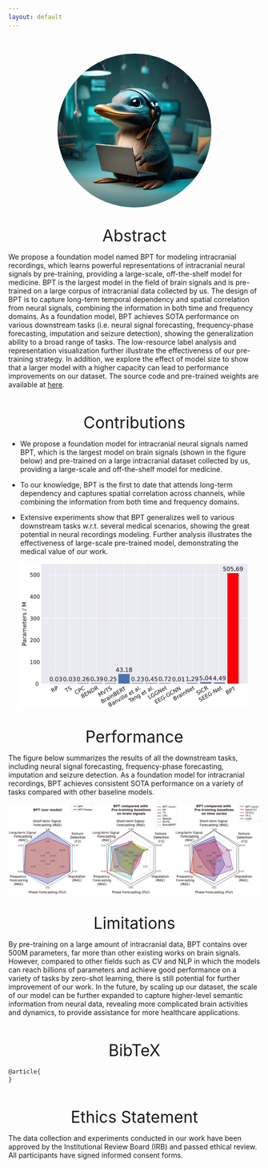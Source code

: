 ```yaml
---
layout: default
---
```


<br>

<br>

<div align=center >
<img src="figures/Platypus.jpeg" 
     alt="Platypus" 
     style="zoom:30%; border-radius:50%; overflow:hidden;" />
</div>

<br>

<br>

<center><font size="6"> Abstract </font><br/> </center>

We propose a foundation model named BPT for modeling intracranial recordings, which learns powerful representations of intracranial neural signals by pre-training, providing a large-scale, off-the-shelf model for medicine. BPT is the largest model in the field of brain signals and is pre-trained on a large corpus of intracranial data collected by us. The design of BPT is to capture long-term temporal dependency and spatial correlation from neural signals, combining the information in both time and frequency domains. As a foundation model, BPT achieves SOTA performance on various downstream tasks (i.e. neural signal forecasting, frequency-phase forecasting, imputation and seizure detection), showing the generalization ability to a broad range of tasks. The low-resource label analysis and representation visualization further illustrate the effectiveness of our pre-training strategy. In addition, we explore the effect of model size to show that a larger model with a higher capacity can lead to performance improvements on our dataset. The source code and pre-trained weights are available at [here](https://anonymous.4open.science/r/BPT-30AB). 

<br>

<br>

<center><font size="6"> Contributions </font><br/> </center>


- We propose a foundation model for intracranial neural signals named BPT, which is the largest model on brain signals (shown in the figure below) and pre-trained on a large intracranial dataset collected by us, providing a large-scale and off-the-shelf model for medicine.

- To our knowledge, BPT is the first to date that attends long-term dependency and captures spatial correlation across channels, while combining the information from both time and frequency domains.

- Extensive experiments show that BPT generalizes well to various downstream tasks w.r.t. several medical scenarios, showing the great potential in neural recordings modeling. Further analysis illustrates the effectiveness of large-scale pre-trained model, demonstrating the medical value of our work.

<div align=center>
<img src="figures/scale_compare.png" alt="Model scale comparison" style="zoom:50%;" />
</div> 

<br>

<br>

<center><font size="6"> Performance </font><br/> </center>


The figure below summarizes the results of all the downstream tasks, including neural signal forecasting, frequency-phase forecasting, imputation and seizure detection. As a foundation model for intracranial recordings, BPT achieves consistent SOTA performance on a variety of tasks compared with other baseline models. 

<div align=center>
<img src="figures/overall_res.png" alt="Overall performance of Brant and baselines" />
</div>

<br>

<br>

<center><font size="6"> Limitations </font><br/> </center>

By pre-training on a large amount of intracranial data, BPT contains over 500M parameters, far more than other existing works on brain signals. However, compared to other fields such as CV and NLP in which the models can reach billions of parameters and achieve good performance on a variety of tasks by zero-shot learning, there is still potential for further improvement of our work. In the future, by scaling up our dataset, the scale of our model can be further expanded to capture higher-level semantic information from neural data, revealing more complicated brain activities and dynamics, to provide assistance for more healthcare applications.

<br>

<br>

<center><font size="6"> BibTeX </font><br/> </center>

```
@article{
}
```

<br>

<br>

<center><font size="6"> Ethics Statement </font><br/> </center>

The data collection and experiments conducted in our work have been approved by the Institutional Review Board (IRB) and passed ethical review. All participants have signed informed consent forms.

<br>

<br>

<br>











<!-- 
Text can be **bold**, _italic_, or ~~strikethrough~~.

[Link to another page](./another-page.html).

There should be whitespace between paragraphs.

There should be whitespace between paragraphs. We recommend including a README, or a file with information about your project.

# Header 1

This is a normal paragraph following a header. GitHub is a code hosting platform for version control and collaboration. It lets you and others work together on projects from anywhere.

## Header 2

> This is a blockquote following a header.
>
> When something is important enough, you do it even if the odds are not in your favor.

### Header 3

```js
// Javascript code with syntax highlighting.
var fun = function lang(l) {
  dateformat.i18n = require('./lang/' + l)
  return true;
}
```

```ruby
# Ruby code with syntax highlighting
GitHubPages::Dependencies.gems.each do |gem, version|
  s.add_dependency(gem, "= #{version}")
end
```

#### Header 4

*   This is an unordered list following a header.
*   This is an unordered list following a header.
*   This is an unordered list following a header.

##### Header 5

1.  This is an ordered list following a header.
2.  This is an ordered list following a header.
3.  This is an ordered list following a header.

###### Header 6

| head1        | head two          | three |
|:-------------|:------------------|:------|
| ok           | good swedish fish | nice  |
| out of stock | good and plenty   | nice  |
| ok           | good `oreos`      | hmm   |
| ok           | good `zoute` drop | yumm  |

### There's a horizontal rule below this.

* * *

### Here is an unordered list:

*   Item foo
*   Item bar
*   Item baz
*   Item zip

### And an ordered list:

1.  Item one
1.  Item two
1.  Item three
1.  Item four

### And a nested list:

- level 1 item
  - level 2 item
  - level 2 item
    - level 3 item
    - level 3 item
- level 1 item
  - level 2 item
  - level 2 item
  - level 2 item
- level 1 item
  - level 2 item
  - level 2 item
- level 1 item

### Small image

![Octocat](https://github.githubassets.com/images/icons/emoji/octocat.png)

### Large image

![Branching](https://guides.github.com/activities/hello-world/branching.png)


### Definition lists can be used with HTML syntax.

<dl>
<dt>Name</dt>
<dd>Godzilla</dd>
<dt>Born</dt>
<dd>1952</dd>
<dt>Birthplace</dt>
<dd>Japan</dd>
<dt>Color</dt>
<dd>Green</dd>
</dl>

```
Long, single-line code blocks should not wrap. They should horizontally scroll if they are too long. This line should be long enough to demonstrate this.
```

```
The final element.
```
-->
